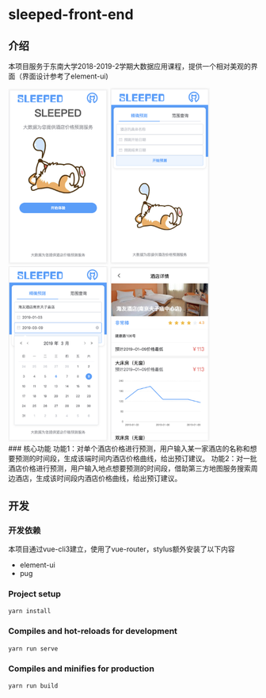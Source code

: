 # sleeped-front-end
## 介绍
本项目服务于东南大学2018-2019-2学期大数据应用课程，提供一个相对美观的界面（界面设计参考了element-ui)
<div>
<img src="./show/首页.png" width="40%">
<img src="./show/搜索1.png" width="40%">
<img src="./show/搜索2.png" width="40%">
<img src="./show/搜索结果.png" width="40%">
</div>
### 核心功能
功能1：对单个酒店价格进行预测，用户输入某一家酒店的名称和想要预测的时间段，生成该端时间内酒店价格曲线，给出预订建议。
功能2：对一批酒店价格进行预测，用户输入地点想要预测的时间段，借助第三方地图服务搜索周边酒店，生成该时间段内酒店价格曲线，给出预订建议。

## 开发
### 开发依赖
本项目通过vue-cli3建立，使用了vue-router，stylus额外安装了以下内容
- element-ui
- pug

### Project setup
```
yarn install
```

### Compiles and hot-reloads for development
```
yarn run serve
```

### Compiles and minifies for production
```
yarn run build
```

